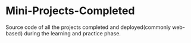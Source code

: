# Mini-Projects-Completed
Source code of all the projects completed and deployed(commonly web-based) during the learning and practice phase.

